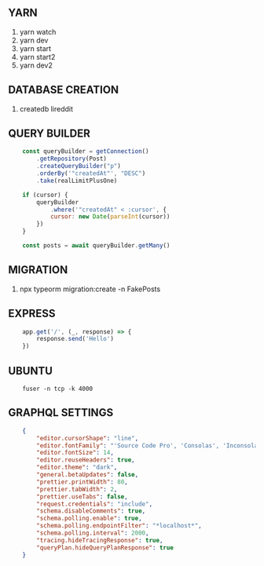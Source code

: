 ## YARN ##

1. yarn watch
2. yarn dev
3. yarn start
4. yarn start2
5. yarn dev2

## DATABASE CREATION ##

1. createdb lireddit

## QUERY BUILDER ##

```javascript
    const queryBuilder = getConnection()
        .getRepository(Post)
        .createQueryBuilder("p")
        .orderBy('"createdAt"', "DESC")
        .take(realLimitPlusOne)

    if (cursor) {
        queryBuilder
            .where('"createdAt" < :cursor', {
            cursor: new Date(parseInt(cursor))
        })
    }

    const posts = await queryBuilder.getMany()
```

## MIGRATION ##

1. npx typeorm migration:create -n FakePosts

## EXPRESS ##

```javascript
    app.get('/', (_, response) => {
        response.send('Hello')
    })
```

## UBUNTU ##

```shell
    fuser -n tcp -k 4000
```

## GRAPHQL SETTINGS ##

```json
    {
        "editor.cursorShape": "line",
        "editor.fontFamily": "'Source Code Pro', 'Consolas', 'Inconsolata', 'Droid Sans Mono', 'Monaco', monospace",
        "editor.fontSize": 14,
        "editor.reuseHeaders": true,
        "editor.theme": "dark",
        "general.betaUpdates": false,
        "prettier.printWidth": 80,
        "prettier.tabWidth": 2,
        "prettier.useTabs": false,
        "request.credentials": "include",
        "schema.disableComments": true,
        "schema.polling.enable": true,
        "schema.polling.endpointFilter": "*localhost*",
        "schema.polling.interval": 2000,
        "tracing.hideTracingResponse": true,
        "queryPlan.hideQueryPlanResponse": true
    }
```